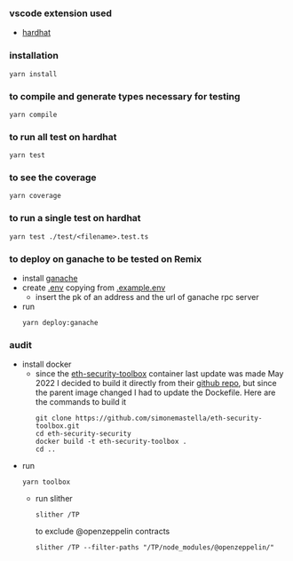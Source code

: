 ### vscode extension used
- [hardhat](https://marketplace.visualstudio.com/items?itemName=NomicFoundation.hardhat-solidity)
### installation
```
yarn install
```
### to compile and generate types necessary for testing
```
yarn compile
```
### to run all test on hardhat
```
yarn test 
```
### to see the coverage
```
yarn coverage 
```
### to run a single test on hardhat
```
yarn test ./test/<filename>.test.ts
```

### to deploy on ganache to be tested on Remix
- install [ganache](https://trufflesuite.com/ganache/)
- create [.env](./.env) copying from [.example.env](./.example.env)
    - insert the pk of an address and the url of ganache rpc server 
- run  
    ```
    yarn deploy:ganache
    ```

### audit
- install docker
  - since the [eth-security-toolbox](https://github.com/trailofbits/eth-security-toolbox/) container last update was made May 2022 I decided to build it directly from their [github repo](https://github.com/trailofbits/eth-security-toolbox), but since the parent image changed I had to update the Dockefile. Here are the commands to build it 
    ```
    git clone https://github.com/simonemastella/eth-security-toolbox.git
    cd eth-security-security
    docker build -t eth-security-toolbox .
    cd ..
    ```
- run 
    ```
    yarn toolbox
    ```
    - run slither
        ```
        slither /TP
        ```
        to exclude @openzeppelin contracts
        ```
        slither /TP --filter-paths "/TP/node_modules/@openzeppelin/"
        ```